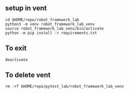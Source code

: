 ## setup in vent
```
cd $HOME/repo/robot_framework_lab
python3 -m venv robot_framework_lab_venv
source robot_framework_lab_venv/bin/activate
python -m pip install -r requirements.txt
```
## To exit
```
deactivate
```
## To delete vent
```
rm -rf $HOME/repo/pytest_lab/robot_framework_lab_venv
```
